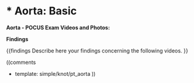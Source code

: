 # * Aorta: Basic

**Aorta - POCUS Exam Videos and Photos:**

**Findings**

{{findings
Describe here your findings concerning the following videos.
}}

((comments
* template: simple/knot/pt_aorta
))
